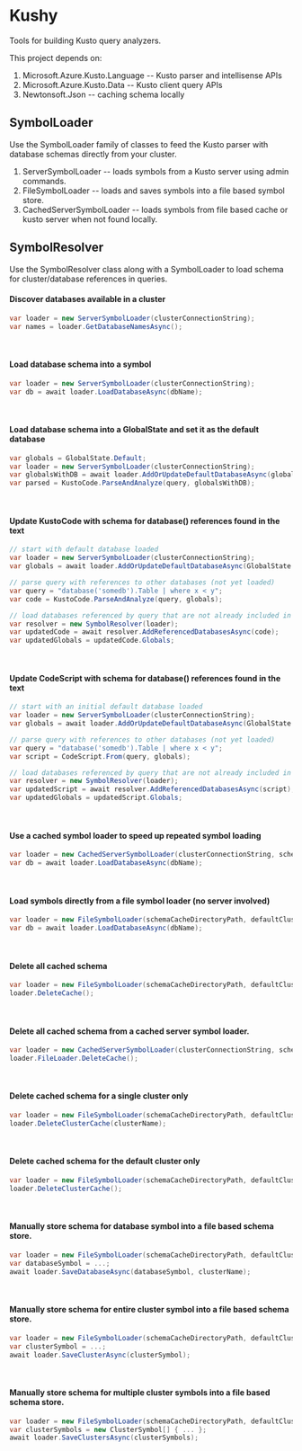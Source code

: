 # Kushy
Tools for building Kusto query analyzers.

This project depends on:
1. Microsoft.Azure.Kusto.Language      -- Kusto parser and intellisense APIs
2. Microsoft.Azure.Kusto.Data          -- Kusto client query APIs
3. Newtonsoft.Json                     -- caching schema locally

## SymbolLoader
Use the SymbolLoader family of classes to feed the Kusto parser with database schemas directly from your cluster.

1. ServerSymbolLoader -- loads symbols from a Kusto server using admin commands.
2. FileSymbolLoader -- loads and saves symbols into a file based symbol store.
3. CachedServerSymbolLoader -- loads symbols from file based cache or kusto server when not found locally.

## SymbolResolver
Use the SymbolResolver class along with a SymbolLoader to load schema for cluster/database references in queries.

#### Discover databases available in a cluster
```csharp
var loader = new ServerSymbolLoader(clusterConnectionString);
var names = loader.GetDatabaseNamesAsync();
```
</br>

#### Load database schema into a symbol
```csharp
var loader = new ServerSymbolLoader(clusterConnectionString);
var db = await loader.LoadDatabaseAsync(dbName);
```
<br/>

#### Load database schema into a GlobalState and set it as the default database
```csharp
var globals = GlobalState.Default;
var loader = new ServerSymbolLoader(clusterConnectionString);
var globalsWithDB = await loader.AddOrUpdateDefaultDatabaseAsync(globals, dbName);
var parsed = KustoCode.ParseAndAnalyze(query, globalsWithDB);
```
<br/>

#### Update KustoCode with schema for database() references found in the text
```csharp
// start with default database loaded
var loader = new ServerSymbolLoader(clusterConnectionString);
var globals = await loader.AddOrUpdateDefaultDatabaseAsync(GlobalState.Default, dbName);

// parse query with references to other databases (not yet loaded)
var query = "database('somedb').Table | where x < y";
var code = KustoCode.ParseAndAnalyze(query, globals);

// load databases referenced by query that are not already included in globals
var resolver = new SymbolResolver(loader);
var updatedCode = await resolver.AddReferencedDatabasesAsync(code);
var updatedGlobals = updatedCode.Globals;
```
<br/>

#### Update CodeScript with schema for database() references found in the text
```csharp
// start with an initial default database loaded
var loader = new ServerSymbolLoader(clusterConnectionString);
var globals = await loader.AddOrUpdateDefaultDatabaseAsync(GlobalState.Default, dbName);

// parse query with references to other databases (not yet loaded)
var query = "database('somedb').Table | where x < y";
var script = CodeScript.From(query, globals);

// load databases referenced by query that are not already included in globals
var resolver = new SymbolResolver(loader);
var updatedScript = await resolver.AddReferencedDatabasesAsync(script);
var updatedGlobals = updatedScript.Globals;
```
<br/>

#### Use a cached symbol loader to speed up repeated symbol loading
```csharp
var loader = new CachedServerSymbolLoader(clusterConnectionString, schemaCacheDirectoryPath);
var db = await loader.LoadDatabaseAsync(dbName);
```
<br/>

#### Load symbols directly from a file symbol loader (no server involved)
```csharp
var loader = new FileSymbolLoader(schemaCacheDirectoryPath, defaultClusterName);
var db = await loader.LoadDatabaseAsync(dbName);
```
<br/>

#### Delete all cached schema
```csharp
var loader = new FileSymbolLoader(schemaCacheDirectoryPath, defaultClusterName);
loader.DeleteCache();
```
<br/>

#### Delete all cached schema from a cached server symbol loader.
```csharp
var loader = new CachedServerSymbolLoader(clusterConnectionString, schemaCacheDirectoryPath);
loader.FileLoader.DeleteCache();
```
<br/>

#### Delete cached schema for a single cluster only
```csharp
var loader = new FileSymbolLoader(schemaCacheDirectoryPath, defaultClusterName);
loader.DeleteClusterCache(clusterName);
```
<br/>

#### Delete cached schema for the default cluster only
```csharp
var loader = new FileSymbolLoader(schemaCacheDirectoryPath, defaultClusterName);
loader.DeleteClusterCache();
```
<br/>

#### Manually store schema for database symbol into a file based schema store.
```csharp
var loader = new FileSymbolLoader(schemaCacheDirectoryPath, defaultClusterName);
var databaseSymbol = ...;
await loader.SaveDatabaseAsync(databaseSymbol, clusterName);
```
<br/>

#### Manually store schema for entire cluster symbol into a file based schema store.
```csharp
var loader = new FileSymbolLoader(schemaCacheDirectoryPath, defaultClusterName);
var clusterSymbol = ...;
await loader.SaveClusterAsync(clusterSymbol);
```
<br/>

#### Manually store schema for multiple cluster symbols into a file based schema store.
```csharp
var loader = new FileSymbolLoader(schemaCacheDirectoryPath, defaultClusterName);
var clusterSymbols = new ClusterSymbol[] { ... };
await loader.SaveClustersAsync(clusterSymbols);
```
<br/>